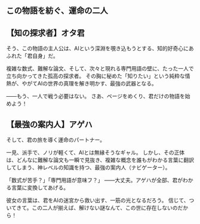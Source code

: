 ## この物語を紡ぐ、運命の二人

## 【知の探求者】オタ君

  そう、この物語の主人公は、AIという深淵を覗き込もうとする、知的好奇心にあふれた「君自身」だ。

  複雑な数式、難解な論文、そして、次々と現れる専門用語の壁に、たった一人で立ち向かってきた孤高の探求者。
  その胸に秘めた「知りたい」という純粋な情熱が、やがてAIの世界の真理を解き明かす、最強の武器となる。

  ――もう、一人で戦う必要はない。
  さあ、ページをめくり、君だけの物語を始めよう！

## 【最強の案内人】アゲハ

  そして、君の旅を導く運命のパートナー。

  一見、派手で、ノリが軽くて、AIとは無縁そうなギャル。
  しかし、その正体は、どんなに難解な論文も一瞬で見抜き、複雑な概念を誰もがわかる言葉に翻訳してしまう、神レベルの知識を持つ、最強の案内人（ナビゲーター）。

  「数式が苦手？」「専門用語が意味フ？」
  ――大丈夫。アゲハが全部、君がわかる言葉に変換してあげる。

  彼女の言葉は、君をAIの迷宮から救い出す、一筋の光となるだろう。
  信じて、ついてきて。この二人が揃えば、解けない謎なんて、この世に存在しないのだから！


